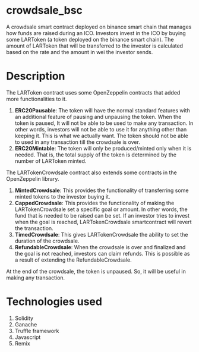 # crowdsale_bsc
A crowdsale smart contract deployed on binance smart chain that manages how funds are raised during an ICO. Investors invest in the ICO by buying some LARToken (a token deployed on the binance smart chain). The amount of LARToken that will be transferred to the investor is calculated based on the rate and the amount in wei the investor sends.

# Description
The LARToken contract uses some OpenZeppelin contracts that added more functionalities to it.
1. **ERC20Pausable**: The token will have the normal standard features with an additional feature of pausing and unpausing the token. When the token is paused, It will not be able to be used to make any transaction. In other words, investors will not be able to use it for anything other than keeping it. This is what we actually want. The token should not be able to used in any transaction till the crowdsale is over.
2. **ERC20Mintable**: The token will only be produced/minted only when it is needed. That is, the total supply of the token is determined by the number of LARToken minted. 

The LARTokenCrowdsale contract also extends some contracts in the OpenZeppelin library.
1.  **MintedCrowdsale**: This provides the functionality of transferring some minted tokens to the investor buying it.
2.   **CappedCrowdsale**: This provides the functionality of making the LARTokenCrowdsale set a specific goal or amount. In other words, the fund that is needed to be raised can be set. If an investor tries to invest when the goal is reached, LARTokenCrowdsale smartcontract will revert the transaction.
3.   **TimedCrowdsale**: This gives LARTokenCrowdsale the ability to set the duration of the crowdsale. 
4.    **RefundableCrowdsale**: When the crowdsale is over and finalized and the goal is not reached, investors can claim refunds. This is possible as a result of extending the RefundableCrowdsale. 

At the end of the crowdsale, the token is unpaused. So, it will be useful in making any transaction.

# Technologies used
1. Solidity
2. Ganache
3. Truffle framework
4. Javascript
5. Remix
